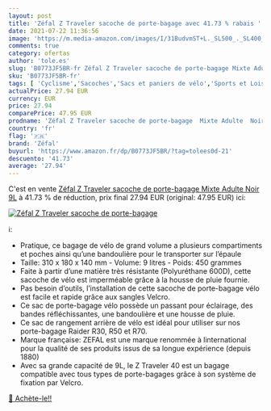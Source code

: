 ```yaml
---
layout: post
title: 'Zéfal Z Traveler sacoche de porte-bagage avec 41.73 % rabais '
date: 2021-07-22 11:36:56
image: 'https://m.media-amazon.com/images/I/31BudvmST+L._SL500_._SL400_.jpg'
comments: true
category: ofertas
author: 'tole.es'
slug: 'B0773JF5BR-fr Zéfal Z Traveler sacoche de porte-bagage Mixte Adulte Noir 9L'
sku: 'B0773JF5BR-fr'
tags: [ 'Cyclisme','Sacoches','Sacs et paniers de vélo','Sports et Loisirs','Vêtements et équipement de sport','zéfal','Équipement vélos et accessoires', ]
actualPrice: 27.94 EUR
currency: EUR
price: 27.94
comparePrice: 47.95 EUR
prodname: 'Zéfal Z Traveler sacoche de porte-bagage  Mixte Adulte  Noir  9L'
country: 'fr'
flag: '🇫🇷'
brand: 'Zéfal'
buyurl: 'https://www.amazon.fr/dp/B0773JF5BR/?tag=tolees0d-21'
descuento: '41.73'
average: '27.94'
---
```


C'est en vente [Zéfal Z Traveler sacoche de porte-bagage  Mixte Adulte  Noir  9L](https://www.amazon.fr/dp/B0773JF5BR/?tag=tolees0d-21)  à  41.73 % de réduction, prix final  27.94 EUR (original: 47.95 EUR) ici:

[![Zéfal Z Traveler sacoche de porte-bagage](https://m.media-amazon.com/images/I/31BudvmST+L._SL500_._SL400_.jpg)](https://www.amazon.fr/dp/B0773JF5BR/?tag=tolees0d-21)

ℹ️:

- Pratique, ce bagage de vélo de grand volume a plusieurs compartiments et poches ainsi qu’une bandoulière pour le transporter sur l’épaule
- Taille: 310 x 180 x 140 mm - Volume: 9 litres - Poids: 450 grammes
- Faite à partir d’une matière très résistante (Polyuréthane 600D), cette sacoche de vélo est imperméable grâce à la housse de pluie fournie.
- Pas besoin d’outils, l’installation de cette sacoche de porte-bagage vélo est facile et rapide grâce aux sangles Velcro.
- Ce sac de porte-bagage vélo possède un passant pour éclairage, des bandes réfléchissantes, une bandoulière et une housse de pluie.
- Ce sac de rangement arrière de vélo est idéal pour utiliser sur nos porte-bagage Raider R30, R50 et R70.
- Marque française: ZEFAL est une marque renommée à linternational pour la qualité de ses produits issus de sa longue expérience (depuis 1880)
- Avec sa grande capacité de 9L, le Z Traveler 40 est un bagage compatible avec tous types de porte-bagages grâce à son système de fixation par Velcro.

[🛒 Achète-le!!](https://www.amazon.fr/dp/B0773JF5BR/?tag=tolees0d-21)
